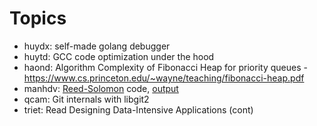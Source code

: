 # Topics

- huydx: self-made golang debugger
- huytd: GCC code optimization under the hood 
- haond: Algorithm Complexity of Fibonacci Heap for priority queues - https://www.cs.princeton.edu/~wayne/teaching/fibonacci-heap.pdf
- manhdv: [Reed-Solomon](https://en.wikipedia.org/wiki/Reed%E2%80%93Solomon_error_correction) code, [output](https://kipalog.com/posts/Ky-thuat-sua-loi-Reed---Solomon)
- qcam: Git internals with libgit2
- triet: Read Designing Data-Intensive Applications (cont)
